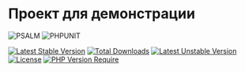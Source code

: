 Проект для демонстрации
========================================
![PSALM](https://img.shields.io/github/workflow/status/churakovmike/project/Psalm?label=Psalm)
![PHPUNIT](https://img.shields.io/github/workflow/status/churakovmike/project/PHPUnit?label=PHPUnit)

[![Latest Stable Version](http://poser.pugx.org/churakovmike/project/v)](https://packagist.org/packages/churakovmike/project)
[![Total Downloads](http://poser.pugx.org/churakovmike/project/downloads)](https://packagist.org/packages/churakovmike/project)
[![Latest Unstable Version](http://poser.pugx.org/churakovmike/project/v/unstable)](https://packagist.org/packages/churakovmike/project)
[![License](http://poser.pugx.org/churakovmike/project/license)](https://packagist.org/packages/churakovmike/project)
[![PHP Version Require](http://poser.pugx.org/churakovmike/project/require/php)](https://packagist.org/packages/churakovmike/project)
